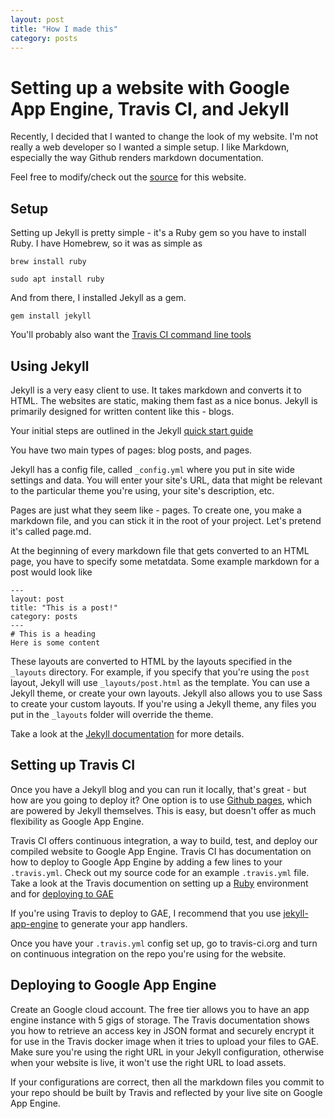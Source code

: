 ```yaml
---
layout: post
title: "How I made this"
category: posts
---
```


# Setting up a website with Google App Engine, Travis CI, and Jekyll

Recently, I decided that I wanted to change the look of my website. I'm 
not really a web developer so I wanted a simple setup. I like Markdown, 
especially the way Github renders markdown documentation. 

Feel free to modify/check out the [source](https://github.com/afnanenayet/personal_blog) 
for this website.

## Setup

Setting up Jekyll is pretty simple - it's a Ruby gem so you have to 
install Ruby. I have Homebrew, so it was as simple as 

    brew install ruby

    sudo apt install ruby

And from there, I installed Jekyll as a gem.

    gem install jekyll

You'll probably also want the [Travis CI command line tools](https://github.com/travis-ci/travis.rb)

## Using Jekyll

Jekyll is a very easy client to use. It takes markdown and converts it to HTML. 
The websites are static, making them fast as a nice bonus. Jekyll is primarily 
designed for written content like this - blogs. 

Your initial steps are outlined in the Jekyll 
[quick start guide](https://jekyllrb.com/docs/quickstart/)

You have two main types of pages: blog posts, and pages.

Jekyll has a config file, called `_config.yml` where you put in site wide 
settings and data. You will enter your site's URL, data that might be relevant 
to the particular theme you're using, your site's description, etc.

Pages are just what they seem like - pages. To create one, you make a markdown 
file, and you can stick it in the root of your project. Let's pretend it's 
called page.md.

At the beginning of every markdown file that gets converted to an HTML page,
you have to specify some metatdata. Some example markdown for a post would 
look like 

```
---
layout: post
title: "This is a post!"
category: posts
---
# This is a heading
Here is some content
```

These layouts are converted to HTML by the layouts specified in the `_layouts`
directory. For example, if you specify that you're using the `post` layout, 
Jekyll will use `_layouts/post.html` as the template. 
You can use a Jekyll theme, or create your own layouts. Jekyll 
also allows you to use Sass to create your custom layouts. If you're using a 
Jekyll theme, any files you put in the `_layouts` folder will override the 
theme. 

Take a look at the [Jekyll documentation](https://jekyllrb.com/docs/templates/)
for more details.

## Setting up Travis CI

Once you have a Jekyll blog and you can run it locally, that's great - but how 
are you going to deploy it? One option is to use [Github pages](https://pages.github.com), which are 
powered by Jekyll themselves. This is easy, but doesn't offer as much flexibility 
as Google App Engine.

Travis CI offers continuous integration, a way to build, test, and deploy 
our compiled website to Google App Engine. Travis CI has documentation 
on how to deploy to Google App Engine by adding a few lines to your 
`.travis.yml`. Check out my source code for an example `.travis.yml` file. 
Take a look at the Travis documention on setting up a [Ruby](https://docs.travis-ci.com/user/languages/ruby/) 
environment and for [deploying to GAE](https://docs.travis-ci.com/user/deployment/google-app-engine/)

If you're using Travis to deploy to GAE, I recommend that you use [jekyll-app-engine](https://github.com/jamesramsay/jekyll-app-engine)
to generate your app handlers. 

Once you have your `.travis.yml` config set up, go to travis-ci.org and turn 
on continuous integration on the repo you're using for the website. 

## Deploying to Google App Engine

Create an Google cloud account. The free tier allows you to have an app engine 
instance with 5 gigs of storage. The Travis documentation shows you how to 
retrieve an access key in JSON format and securely encrypt it for use in the 
Travis docker image when it tries to upload your files to GAE. Make sure you're 
using the right URL in your Jekyll configuration, otherwise when your 
website is live, it won't use the right URL to load assets. 

If your configurations are correct, then all the markdown files you commit 
to your repo should be built by Travis and reflected by your live site 
on Google App Engine.


